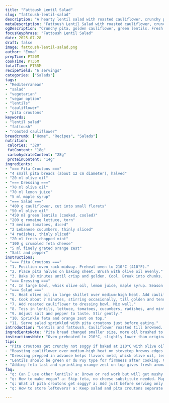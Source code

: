 ```yaml
---
title: "Fattoush Lentil Salad"
slug: "fattoush-lentil-salad"
description: "A hearty lentil salad with roasted cauliflower, crunchy pita croutons, fresh veggies, and a bright lemon-honey dressing. Combines protein-rich green lentils with crisp romaine, radishes, and cucumber. Cauliflower roasted until golden adds earthiness. Mint and lemon zest give freshness. Pita croutons baked crisp, tossed last minute. Vegan option by skipping feta. A rustic fusion of Middle Eastern fattoush and a grain bowl, ready in under 45 minutes."
metaDescription: "Fattoush Lentil Salad with roasted cauliflower, crunchy pita croutons, fresh veggies, mint, and a bright citrus-maple dressing. Ready in under 55 mins."
ogDescription: "Crunchy pita, golden cauliflower, green lentils. Fresh mint, citrus zest bright. Vegan-friendly twist, feta optional. Layers of texture in each bite."
focusKeyphrase: "Fattoush Lentil Salad"
date: 2025-07-28
draft: false
image: fattoush-lentil-salad.png
author: "Emma"
prepTime: PT20M
cookTime: PT35M
totalTime: PT55M
recipeYield: "6 servings"
categories: ["Salads"]
tags:
- "Mediterranean"
- "salad"
- "vegetarian"
- "vegan option"
- "lentils"
- "cauliflower"
- "pita croutons"
keywords:
- "lentil salad"
- "fattoush"
- "roasted cauliflower"
breadcrumb: ["Home", "Recipes", "Salads"]
nutrition: 
 calories: "320"
 fatContent: "18g"
 carbohydrateContent: "28g"
 proteinContent: "14g"
ingredients:
- "=== Pita Croutons ==="
- "4 small pita breads (about 12 cm diameter), halved"
- "20 ml olive oil"
- "=== Dressing ==="
- "70 ml olive oil"
- "70 ml lemon juice"
- "5 ml maple syrup"
- "=== Salad ==="
- "400 g cauliflower, cut into small florets"
- "50 ml olive oil"
- "450 ml green lentils (cooked, cooled)"
- "200 g romaine lettuce, torn"
- "3 medium tomatoes, diced"
- "2 Lebanese cucumbers, thinly sliced"
- "4 radishes, thinly sliced"
- "20 ml fresh chopped mint"
- "100 g crumbled feta cheese"
- "5 ml finely grated orange zest"
- "Salt and pepper"
instructions:
- "=== Pita Croutons ==="
- "1. Position oven rack midway. Preheat oven to 210°C (410°F)."
- "2. Place pita halves on baking sheet. Brush with olive oil evenly."
- "3. Bake 10 minutes until crisp and golden. Cool. Break into chunks. Set aside."
- "=== Dressing ==="
- "4. In large bowl, whisk olive oil, lemon juice, maple syrup. Season with salt and pepper. Reserve."
- "=== Salad ==="
- "5. Heat olive oil in large skillet over medium-high heat. Add cauliflower florets."
- "6. Cook about 7 minutes, stirring occasionally, till golden and tender. Let cool slightly."
- "7. Add roasted cauliflower to dressing bowl. Mix well."
- "8. Toss in lentils, lettuce, tomatoes, cucumbers, radishes, and mint."
- "9. Adjust salt and pepper to taste. Stir gently."
- "10. Sprinkle feta and orange zest on top."
- "11. Serve salad sprinkled with pita croutons just before eating."
introduction: "Lentils and fattoush. Cauliflower roasted till browned. Pita sliced thin, baked crunchy. Citrus dressing mixed with honey substitute. Radishes for crisp snap. Mint chopped fresh in handfuls. Romaine lettuce torn—not chopped. Tomatoes diced, cucumbers thin as whispers. Orange zest swapped from lemon, changes notes. Lentils cool, cooked green variety. Pita croutons added at last second, never soggy. The salad builds layers of texture, flavor crashing together—the earthy, the bright, the crunchy. Feta crumbled sparingly, tangy tang beneath. Salad fast, simple, some prep involved, mostly cooking. Perfect for dinner or packed lunches. Eating a bowl that’s fresh, filling, without fuss."
ingredientsNote: "Pita bread changed smaller size, more oil brushed to help crispness. Maple syrup replaces honey, keeps sweetness vegan-friendly, yet similar texture. Orange zest swapped for lemon zest for subtle citrus twist, different aroma, slightly sweeter tune but still bright. Added 5 grams more olive oil in cauliflower roast to help caramelization, 5 ml more in dressing to balance maple syrup. Lentils chosen green or du Puy type, holds firm after cooking, doesn’t mush. Cauliflower chopped consistently small for even roasting. Radishes add crunch with peppery bite. Fresh mint essential, chopped just before mixing for brightness. Feta serves salty creamy pop. Salt and pepper adjusted at mixing step to avoid overdosing before combining all ingredients. Pita croutons keep salad lively, toasted not fried. Cucumbers sliced thin, add fresh watery crunch."
instructionsNote: "Oven preheated to 210°C, slightly lower than original, prevents pita overbaking. Pita cut in halves allows more crouton pieces but manageable size. Oil brushed thoroughly, not just drizzled, ensures even toasting. Baking time increased 2 minutes for firmer crunch, monitoring vital. Dressing whisked before roasting cauliflower to marry flavors early. Cauliflower cooked medium-high heat, stirring causes browning on all sides; 7 minutes longer roasting than original for deeper color and texture. Slight cooling prevents wilting romaine when mixed. Lentils, lettuce, veggies tossed gently to keep leaves crisp. Salt and pepper done near end, adjusts for feta saltiness. Feta crumbled last, zested orange over to distribute aroma evenly. Croutons added just before serving, keeps crunch intact. Salad served room temperature or slight chill, never cold to preserve finish."
tips:
- "Pita croutons get crunchy not soggy if baked at 210°C with olive oil brushed evenly all over. Halving pita breads increases surface area, more crisp chunks but size manageable for tossing. Watch timing carefully; 10-12 minutes max or risk brittle. Cool fully before breaking to avoid moisture trapping inside. Use smaller pitas, easier to handle and enhances crunch ratio against salad volume."
- "Roasting cauliflower over medium-high heat on stovetop browns edges faster than baking and gets quicker caramelization. Small florets needed for uniform cooking; 7 minutes recommended to get golden but tender, not mushy. Stir occasionally, but not too often, to let edges “catch.” Slight cooling before mixing helps prevent wilting crisp greens in salad later."
- "Dressing prepped in advance helps flavors meld, whisk olive oil, lemon juice, maple syrup, salt, pepper thoroughly. Balancing acid and sweet critical; maple syrup replaces honey for vegan twist with similar viscosity. Extra olive oil in dressing adjusts thickness and softens lemon bite. Season at dressing stage but recheck salt near final mix due to feta saltiness."
- "Lentils should be green or du Puy type for firmness after cooking. Cook, cool completely before mixing so they don’t juice out salad. Toss gently along with lettuce and thinly sliced radishes, cucumbers, and tomatoes to keep veggies crisp. Fresh mint chopped last minute delivers bright aromatic lift without losing green color or turning bitter."
- "Adding feta last and sprinkling orange zest on top gives fresh aroma and creaminess contrast without overpowering. Use mild feta for balanced saltiness. Add pita croutons just before serving to keep crunch intact. Serving at room temp or slight chill lets flavors develop but avoids dulling crisp textures or making salad soggy."
faq:
- "q: Can I use other lentils? a: Brown or red work but will get mushy or soft. Green and du Puy hold shape better. Texture changes a lot. Cooking times vary too."
- "q: How to make vegan? a: Skip feta, no cheese substitute needed. Maple syrup keeps same sweetness in dressing. Pita croutons vegan as is. Mint and zest add brightness to balance no cheese salty punch."
- "q: What if pita croutons get soggy? a: Add just before serving only. Cool fully after baking. Avoid storing in sealed container with salad. Toast extra if needed at last minute. Crunch comes from dry crispness."
- "q: How to store leftovers? a: Keep salad and pita croutons separate. Store salad in airtight fridge container up to 2 days. Croutons best stored room temp, in paper bag or loose container for crispness. Dressing might settle, whisk again before tossing."

---
```

